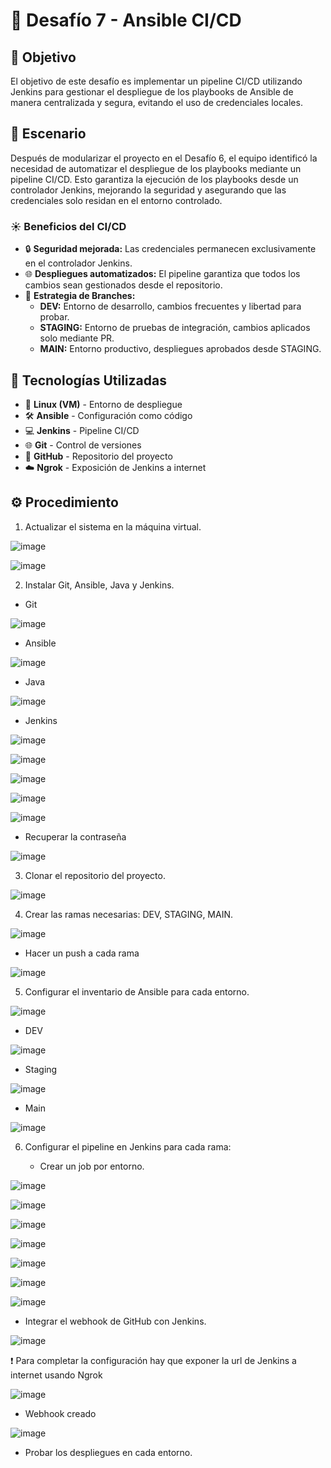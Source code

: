 # 🚀 Desafío 7 - Ansible CI/CD

## 🎯 Objetivo

El objetivo de este desafío es implementar un pipeline CI/CD utilizando Jenkins para gestionar el despliegue de los playbooks de Ansible de manera centralizada y segura, evitando el uso de credenciales locales.

## 📝 Escenario

Después de modularizar el proyecto en el Desafío 6, el equipo identificó la necesidad de automatizar el despliegue de los playbooks mediante un pipeline CI/CD. Esto garantiza la ejecución de los playbooks desde un controlador Jenkins, mejorando la seguridad y asegurando que las credenciales solo residan en el entorno controlado.

### ☀️ Beneficios del CI/CD

- 🔒 **Seguridad mejorada:** Las credenciales permanecen exclusivamente en el controlador Jenkins.
- 🌐 **Despliegues automatizados:** El pipeline garantiza que todos los cambios sean gestionados desde el repositorio.
- 📂 **Estrategia de Branches:**
  - **DEV:** Entorno de desarrollo, cambios frecuentes y libertad para probar.
  - **STAGING:** Entorno de pruebas de integración, cambios aplicados solo mediante PR.
  - **MAIN:** Entorno productivo, despliegues aprobados desde STAGING.

## 🚀 Tecnologías Utilizadas

- 🐧 **Linux (VM)** - Entorno de despliegue
- 🛠️ **Ansible** - Configuración como código
- 💻 **Jenkins** - Pipeline CI/CD
- 🌐 **Git** - Control de versiones
- 📂 **GitHub** - Repositorio del proyecto
- ☁️ **Ngrok** - Exposición de Jenkins a internet

## ⚙️ Procedimiento

1. Actualizar el sistema en la máquina virtual.

![image](https://github.com/user-attachments/assets/f437ea5d-cd74-472b-80d8-8199eb110724)

![image](https://github.com/user-attachments/assets/7658456b-5004-4f2a-81c9-1fd021054ae7)

2. Instalar Git, Ansible, Java y Jenkins.

  - Git
    
![image](https://github.com/user-attachments/assets/e85986fe-69a4-4f3f-b460-349bc2397cd1)

  - Ansible

![image](https://github.com/user-attachments/assets/b953a466-f70f-40e3-adb4-9c5ee5dc6140)
 
  - Java

![image](https://github.com/user-attachments/assets/2508b333-e325-4671-86fe-10fdf3d266eb)

 - Jenkins

![image](https://github.com/user-attachments/assets/e60e4281-2d32-47e8-b466-ad2fda29ef5a)

![image](https://github.com/user-attachments/assets/4b8c9161-85ad-40e5-926e-11075858a4e8)

![image](https://github.com/user-attachments/assets/c4bc9509-e108-4ef7-b88e-826bcacf21e2)

![image](https://github.com/user-attachments/assets/1a4092ac-6703-483a-8c81-e391b1c99505)

![image](https://github.com/user-attachments/assets/6833a6ef-dbd7-4696-a5b7-235707de9c28)

  - Recuperar la contraseña

![image](https://github.com/user-attachments/assets/44fd6b28-50ae-4992-8268-2350bc69d4c9)

3. Clonar el repositorio del proyecto.

![image](https://github.com/user-attachments/assets/d198a562-0602-4d76-a200-917923dcb250)

4. Crear las ramas necesarias: DEV, STAGING, MAIN.

![image](https://github.com/user-attachments/assets/20554296-b5ad-4900-9f2c-36b16c0fdd5e)

  - Hacer un push a cada rama

![image](https://github.com/user-attachments/assets/e2588fd0-d6e0-4575-a7de-7ccea014bac2)

5. Configurar el inventario de Ansible para cada entorno.

![image](https://github.com/user-attachments/assets/79b42268-dde1-445f-8ee9-6eda6506618c)

  - DEV
    
  ![image](https://github.com/user-attachments/assets/71f8fe78-3b8e-4992-872b-c17ba2f8b23a)

  - Staging
    
  ![image](https://github.com/user-attachments/assets/9b18438d-5c72-4a47-9449-b82649079b1b)

  - Main
    
  ![image](https://github.com/user-attachments/assets/eae3e99b-9038-404f-a2ee-cad8e2be5352)

6. Configurar el pipeline en Jenkins para cada rama:

   - Crear un job por entorno.

![image](https://github.com/user-attachments/assets/ae54f5f8-9f20-4ece-8285-685913f107b7)

![image](https://github.com/user-attachments/assets/13540c38-868b-420c-8638-150ac124e78a)

![image](https://github.com/user-attachments/assets/b80511fa-c30b-4254-a872-7bdfc66f6045)

![image](https://github.com/user-attachments/assets/585e4fff-4394-49e6-b7b1-9da74d13ee37)

![image](https://github.com/user-attachments/assets/5bb6c9fd-0f5b-4047-acfb-49f8fa19a6ad)

![image](https://github.com/user-attachments/assets/29ab2ff3-e765-406b-ae61-f40b5e4cc2e3)

![image](https://github.com/user-attachments/assets/9a2d66ac-bf32-4580-a900-111c7de093e8)

   - Integrar el webhook de GitHub con Jenkins.

![image](https://github.com/user-attachments/assets/7d5acf4c-b47b-4b33-9c01-418109ffe9a2)

❗ Para completar la configuración hay que exponer la url de Jenkins a internet usando Ngrok

![image](https://github.com/user-attachments/assets/e07b3baa-7f14-4714-b0f5-518319f36e31)

- Webhook creado

![image](https://github.com/user-attachments/assets/27260c3e-257b-4506-b073-dce7a2b13ed6)

   - Probar los despliegues en cada entorno.




